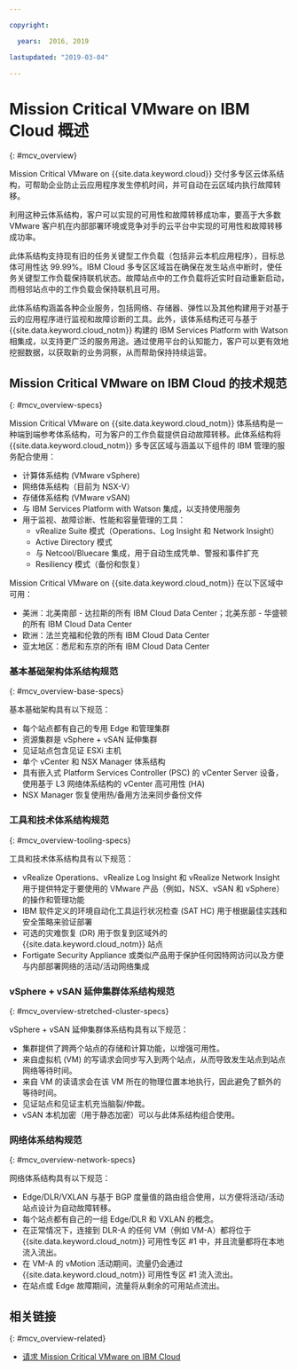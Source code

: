 ```yaml
---

copyright:

  years:  2016, 2019

lastupdated: "2019-03-04"

---
```


# Mission Critical VMware on IBM Cloud 概述
{: #mcv_overview}

Mission Critical VMware on {{site.data.keyword.cloud}} 交付多专区云体系结构，可帮助企业防止云应用程序发生停机时间，并可自动在云区域内执行故障转移。

利用这种云体系结构，客户可以实现的可用性和故障转移成功率，要高于大多数 VMware 客户机在内部部署环境或竞争对手的云平台中实现的可用性和故障转移成功率。

此体系结构支持现有旧的任务关键型工作负载（包括非云本机应用程序），目标总体可用性达 99.99%。IBM Cloud 多专区区域旨在确保在发生站点中断时，使任务关键型工作负载保持联机状态。故障站点中的工作负载将近实时自动重新启动，而相邻站点中的工作负载会保持联机且可用。

此体系结构涵盖各种企业服务，包括网络、存储器、弹性以及其他构建用于对基于云的应用程序进行监视和故障诊断的工具。此外，该体系结构还可与基于 {{site.data.keyword.cloud_notm}} 构建的 IBM Services Platform with Watson 相集成，以支持更广泛的服务用途。通过使用平台的认知能力，客户可以更有效地挖掘数据，以获取新的业务洞察，从而帮助保持持续运营。

## Mission Critical VMware on IBM Cloud 的技术规范
{: #mcv_overview-specs}

Mission Critical VMware on {{site.data.keyword.cloud_notm}} 体系结构是一种端到端参考体系结构，可为客户的工作负载提供自动故障转移。此体系结构将 {{site.data.keyword.cloud_notm}} 多专区区域与涵盖以下组件的 IBM 管理的服务配合使用：

* 计算体系结构 (VMware vSphere)
* 网络体系结构（目前为 NSX-V）
* 存储体系结构 (VMware vSAN)
* 与 IBM Services Platform with Watson 集成，以支持使用服务
* 用于监视、故障诊断、性能和容量管理的工具：
  * vRealize Suite 模式（Operations、Log Insight 和 Network Insight）
  * Active Directory 模式
  * 与 Netcool/Bluecare 集成，用于自动生成凭单、警报和事件扩充
  * Resiliency 模式（备份和恢复）

Mission Critical VMware on {{site.data.keyword.cloud_notm}} 在以下区域中可用：
* 美洲：北美南部 - 达拉斯的所有 IBM Cloud Data Center；北美东部 - 华盛顿的所有 IBM Cloud Data Center
* 欧洲：法兰克福和伦敦的所有 IBM Cloud Data Center
* 亚太地区：悉尼和东京的所有 IBM Cloud Data Center

### 基本基础架构体系结构规范
{: #mcv_overview-base-specs}

基本基础架构具有以下规范：
* 每个站点都有自己的专用 Edge 和管理集群
* 资源集群是 vSphere + vSAN 延伸集群
* 见证站点包含见证 ESXi 主机
* 单个 vCenter 和 NSX Manager 体系结构
* 具有嵌入式 Platform Services Controller (PSC) 的 vCenter Server 设备，使用基于 L3 网络体系结构的 vCenter 高可用性 (HA)
* NSX Manager 恢复使用热/备用方法来同步备份文件

### 工具和技术体系结构规范
{: #mcv_overview-tooling-specs}

工具和技术体系结构具有以下规范：
* vRealize Operations、vRealize Log Insight 和 vRealize Network Insight 用于提供特定于要使用的 VMware 产品（例如，NSX、vSAN 和 vSphere）的操作和管理功能
* IBM 软件定义的环境自动化工具运行状况检查 (SAT HC) 用于根据最佳实践和安全策略来验证部署
* 可选的灾难恢复 (DR) 用于恢复到区域外的 {{site.data.keyword.cloud_notm}} 站点
* Fortigate Security Appliance 或类似产品用于保护任何因特网访问以及方便与内部部署网络的活动/活动网络集成

### vSphere + vSAN 延伸集群体系结构规范
{: #mcv_overview-stretched-cluster-specs}

vSphere + vSAN 延伸集群体系结构具有以下规范：
* 集群提供了跨两个站点的存储和计算功能，以增强可用性。
* 来自虚拟机 (VM) 的写请求会同步写入到两个站点，从而导致发生站点到站点网络等待时间。
* 来自 VM 的读请求会在该 VM 所在的物理位置本地执行，因此避免了额外的等待时间。
* 见证站点和见证主机充当脑裂/仲裁。
* vSAN 本机加密（用于静态加密）可以与此体系结构组合使用。

### 网络体系结构规范
{: #mcv_overview-network-specs}

网络体系结构具有以下规范：
* Edge/DLR/VXLAN 与基于 BGP 度量值的路由组合使用，以方便将活动/活动站点设计为自动故障转移。
* 每个站点都有自己的一组 Edge/DLR 和 VXLAN 的概念。
* 在正常情况下，连接到 DLR-A 的任何 VM（例如 VM-A）都将位于 {{site.data.keyword.cloud_notm}} 可用性专区 #1 中，并且流量都将在本地流入流出。
* 在 VM-A 的 vMotion 活动期间，流量仍会通过 {{site.data.keyword.cloud_notm}} 可用性专区 #1 流入流出。
* 在站点或 Edge 故障期间，流量将从剩余的可用站点流出。

## 相关链接
{: #mcv_overview-related}

* [请求 Mission Critical VMware on IBM Cloud](/docs/services/vmwaresolutions/services?topic=vmware-solutions-managing_mcv)
